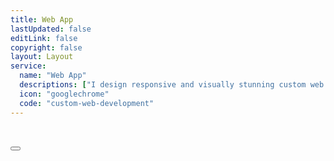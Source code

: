 ```yaml
---
title: Web App
lastUpdated: false
editLink: false
copyright: false
layout: Layout
service:
  name: "Web App"
  descriptions: ["I design responsive and visually stunning custom web application optimized for performance and user experience.","Whether you need a simple landing page or a <a href='/web-development-projects/ibrebuild-for-abn-amro-bank-n-v/'>complex web application</a>, I have the expertise to bring your vision to life."]
  icon: "googlechrome"
  code: "custom-web-development"
---
```

<div class="shadow-1 col-12 p-0 overflow-hidden" itemscope itemtype="https://schema.org/SoftwareApplication">
    <div class="px-4 m-2">
        <div class="text-4xl font-bold mb-4">
          <h2 itemprop="name" class="text-4xl">
            <img v-if="$frontmatter.service.icon" :src="`https://cdn.simpleicons.org/${$frontmatter.service.icon}`" :alt="$frontmatter.service.name" style="width: 28px;" loading="lazy" fetchpriority="high" class="mr-2"/>
          </h2>
        </div>
        <Image v-if="$frontmatter.service.code" :src="`/img/service/${$frontmatter.service.code}.webp`" class="" :alt="$frontmatter.service.name" width="100%"/>
        <div class="my-4 flex flex-column gap-2 line-height-3">
          <div itemprop="name" v-for= "(description, index) in $frontmatter.service.descriptions" >
            <div v-html="description"></div>
          </div>
          <a :href="`mailto:jiwan.cse@gmail.com?subject=Inquiry : $frontmatter.service.name Services`" size="large" class="flex justify-content-center text-center no-underline mt-4" aria-label="Send an Email"> 
            <Button label="Book Now!" icon="pi pi-briefcase" severity="primary" raised rounded />
          </a>
        </div>
    </div>
</div>
